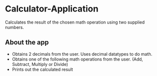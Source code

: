 # Calculator-Application
Calculates the result of the chosen math operation using two supplied numbers.

## About the app
* Obtains 2 decimals from the user. Uses decimal datatypes to do math.
* Obtains one of the following math operations from the user. (Add, Subtract, Multiply or Divide)
* Prints out the calculated result
